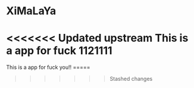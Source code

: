 # XiMaLaYa
<<<<<<< Updated upstream
This is a app for fuck 1121111
=======
This is a app for fuck you!! =====
>>>>>>> Stashed changes
